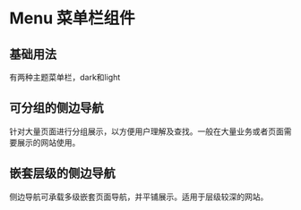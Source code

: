 # Menu 菜单栏组件

## 基础用法

有两种主题菜单栏，dark和light
<preview path="../src/components/menu/examples/theme.vue"></preview>

## 可分组的侧边导航

针对大量页面进行分组展示，以方便用户理解及查找。一般在大量业务或者页面需要展示的网站使用。
<preview path="../src/components/menu/examples/group.vue"></preview>

## 嵌套层级的侧边导航

侧边导航可承载多级嵌套页面导航，并平铺展示。适用于层级较深的网站。
<preview path="../src/components/menu/examples/expanded.vue"></preview>
